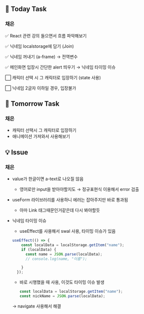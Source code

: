 ## 📢 Today Task

### 채은

✅ React 관련 강의 들으면서 흐름 파악해보기

✅ 닉네임 localstorage에 담기 (Join)

✅ 닉네임 꺼내기 (a-frame) → 전역변수

✅ 메인화면 입장시 간단한 alert 띄우기 → 닉네임 타이밍 이슈

⬜ 캐릭터 선택 시 그 캐릭터로 입장하기 (state 사용)

⬜ 닉네임 2글자 이하일 경우, 입장불가

## 🚀 Tomorrow Task

### 채은

- 캐릭터 선택시 그 캐릭터로 입장하기
- 애니메이션 가져와서 사용해보기

## 💡 Issue

### 채은

- value가 한글이면 a-text로 나오질 않음

  - 영어로만 input을 받아야할지도 → 정규표현식 이용해서 error 검출

- useForm 라이브러리를 사용하니 에러는 잡아주지만 바로 통과됨

  - 아마 Link 태그때문인거같은데 다시 봐야할듯

- 닉네임 타이밍 이슈

  - useEffect를 사용해서 swal 사용, 타이밍 이슈가 있음

  ```jsx
  useEffect(() => {
      const localData = localStorage.getItem("name");
      if (localData) {
        const name = JSON.parse(localData);
        // console.log(name, "이름");
  
      }
    });
  ```

  - 바로 시행했을 때 사용, 이것도 타이밍 이슈 발생

    ```jsx
    const localData = localStorage.getItem("name");
    const nickName = JSON.parse(localData);
    ```

  → navigate 사용해서 해결
